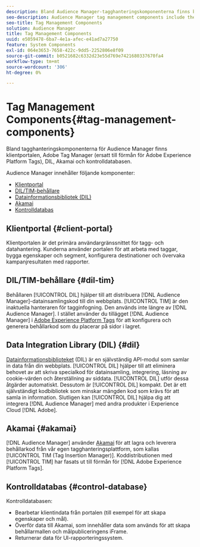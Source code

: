 ```yaml
---
description: Bland Audience Manager-tagghanteringskomponenterna finns klientportalen, Adobe Tag Manager (ersatt till förmån för Adobe Experience Platform Launch), DIL, Akamai och kontrolldatabasen.
seo-description: Audience Manager tag management components include the client portal, Adobe Tag Manager (deprecated in favor of Adobe Experience Platform Launch), DIL, Akamai, and the control database.
seo-title: Tag Management Components
solution: Audience Manager
title: Tag Management Components
uuid: e5059478-6ba7-4e1a-afec-e41ad7a27750
feature: System Components
exl-id: 064e3653-7658-422c-9dd5-2252806e8f09
source-git-commit: b0521682c6332d23e55d769e7421680337670fa4
workflow-type: tm+mt
source-wordcount: '306'
ht-degree: 0%

---
```


# Tag Management Components{#tag-management-components}

Bland tagghanteringskomponenterna för Audience Manager finns klientportalen, Adobe Tag Manager (ersatt till förmån för Adobe Experience Platform Tags), DIL, Akamai och kontrolldatabasen.

<!-- 

c_comptag.xml

 -->

Audience Manager innehåller följande komponenter:

* [Klientportal](../../reference/system-components/components-tag-management.md#client-portal)
* [DIL/TIM-behållare](../../reference/system-components/components-tag-management.md#dil-tim)
* [Datainformationsbibliotek (DIL)](../../reference/system-components/components-tag-management.md#dil)
* [Akamai](../../reference/system-components/components-tag-management.md#akamai)
* [Kontrolldatabas](../../reference/system-components/components-tag-management.md#control-database)

## Klientportal {#client-portal}

Klientportalen är det primära användargränssnittet för tagg- och datahantering. Kunderna använder portalen för att arbeta med taggar, bygga egenskaper och segment, konfigurera destinationer och övervaka kampanjresultaten med rapporter.

## DIL/TIM-behållare {#dil-tim}

Behållaren [!UICONTROL DIL] hjälper till att distribuera [!DNL Audience Manager]-datainsamlingskod till din webbplats. [!UICONTROL TIM] är den inaktuella hanteraren för tagginfogning. Den används inte längre av [!DNL Audience Manager]. I stället använder du tillägget [!DNL Audience Manager] i [Adobe Experience Platform Tags](https://experienceleague.adobe.com/docs/experience-platform/tags/extensions/adobe/audience-manager/overview.html?lang=sv-SE) för att konfigurera och generera behållarkod som du placerar på sidor i lagret.

## Data Integration Library (DIL) {#dil}

[Datainformationsbiblioteket](../../dil/dil-overview.md) (DIL) är en självständig API-modul som samlar in data från din webbplats. [!UICONTROL DIL] hjälper till att eliminera behovet av att skriva specialkod för datainsamling, integrering, läsning av cookie-värden och återställning av siddata. [!UICONTROL DIL] utför dessa åtgärder automatiskt. Dessutom är [!UICONTROL DIL] kompakt. Det är ett självständigt kodbibliotek som minskar mängden kod som krävs för att samla in information. Slutligen kan [!UICONTROL DIL] hjälpa dig att integrera [!DNL Audience Manager] med andra produkter i Experience Cloud [!DNL Adobe].

## Akamai {#akamai}

[!DNL Audience Manager] använder [Akamai](https://www.akamai.com/us/en/about/) för att lagra och leverera behållarkod från vår egen tagghanteringsplattform, som kallas [!UICONTROL TIM (Tag Insertion Manager)]. Koddistributionen med [!UICONTROL TIM] har fasats ut till förmån för [!DNL Adobe Experience Platform Tags].

## Kontrolldatabas {#control-database}

Kontrolldatabasen:

* Bearbetar klientindata från portalen (till exempel för att skapa egenskaper och mål).
* Överför data till Akamai, som innehåller data som används för att skapa behållarmallen och målpubliceringens iFrame.
* Returnerar data för UI-rapporteringssystem.

